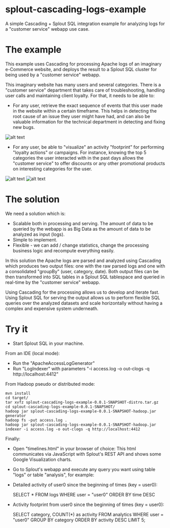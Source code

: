 splout-cascading-logs-example
=============================

A simple Cascading + Splout SQL integration example for analyzing logs for a "customer service" webapp use case.

The example
===========

This example uses Cascading for processing Apache logs of an imaginary e-Commerce website, and deploys the result to 
a Splout SQL cluster for being used by a "customer service" webapp.

This imaginary website has many users and several categories. There is a "customer service" department that takes care of troubleshooting, 
handling user calls and maintaining client loyalty. For that, it needs to be able to:

* For any user, retrieve the exact sequence of events that this user made in the website within a certain timeframe. 
This helps in detecting the root cause of an issue they user might have had, and can also be valuable information for the 
technical department in detecting and fixing new bugs.

![alt text](https://raw.github.com/pereferrera/splout-cascading-logs-example/master/raw-logs.png)

* For any user, be able to "visualize" an activity "footprint" for performing "loyalty actions" or campaigns. For instance, knowing the
top 5 categories the user interacted with in the past days allows the "customer service" to offer discounts or any other promotional
products on interesting categories for the user.   

![alt text](https://raw.github.com/pereferrera/splout-cascading-logs-example/master/pie-chart.png)
![alt text](https://raw.github.com/pereferrera/splout-cascading-logs-example/master/timeline.png)

The solution
============

We need a solution which is:

* Scalable both in processing and serving. The amount of data to be queried by the webapp is as Big Data as the amount of data 
to be analyzed as input (logs).
* Simple to implement.
* Flexible - we can add / change statistics, change the processing business logic and recompute everything easily. 
 
In this solution the Apache logs are parsed and analyzed using Cascading which produces two output files: one with the raw parsed logs and one with a 
consolidated "groupBy" (user, category, date). Both output files can be then transformed into SQL tables in a Splout SQL
tablespace and queried in real-time by the "customer service" webapp.

Using Cascading for the processing allows us to develop and iterate fast. Using Splout SQL for serving the output allows us to 
perform flexible SQL queries over the analyzed datasets and scale horizontally without having a complex and expensive system underneath.

Try it
======

- Start Splout SQL in your machine.

From an IDE (local mode):

- Run the "ApacheAccessLogGenerator"
- Run "LogIndexer" with parameters "-i access.log -o out-clogs -q http://localhost:4412"

From Hadoop pseudo or distributed mode:

	mvn install
	cd target/
	tar xvfz splout-cascading-logs-example-0.0.1-SNAPSHOT-distro.tar.gz 
	cd splout-cascading-logs-example-0.0.1-SNAPSHOT/
 	hadoop jar splout-cascading-logs-example-0.0.1-SNAPSHOT-hadoop.jar generator
	hadoop fs -put access.log .
	hadoop jar splout-cascading-logs-example-0.0.1-SNAPSHOT-hadoop.jar indexer -i access.log -o out-clogs -q http://localhost:4412

Finally:

- Open "timelines.html" in your browser of choice: This html communicates via JavaScript with Splout's REST API and shows some Google Visualization charts.
- Go to Splout's webapp and execute any query you want using table "logs" or table "analysis", for example:

- Detailed activity of user0 since the beginning of times (key = user0):

	SELECT * FROM logs WHERE user = "user0" ORDER BY time DESC

- Activity footprint from user0 since the beginning of times (key = user0):

	SELECT category, COUNT(*) as activity FROM analytics WHERE user = "user0" GROUP BY category ORDER BY activity DESC LIMIT 5;
